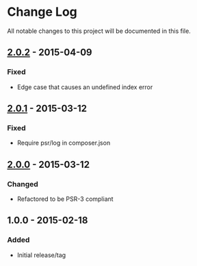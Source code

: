 # Change Log
All notable changes to this project will be documented in this file.

## [2.0.2] - 2015-04-09
### Fixed
- Edge case that causes an undefined index error

## [2.0.1] - 2015-03-12
### Fixed
- Require psr/log in composer.json

## [2.0.0] - 2015-03-12
### Changed
- Refactored to be PSR-3 compliant

## 1.0.0 - 2015-02-18
### Added
- Initial release/tag

[2.0.2]: https://github.com/eBayEnterprise/magento-log/compare/2.0.2...2.0.1
[2.0.1]: https://github.com/eBayEnterprise/magento-log/compare/2.0.1...2.0.0
[2.0.0]: https://github.com/eBayEnterprise/magento-log/compare/2.0.0...1.0.0
